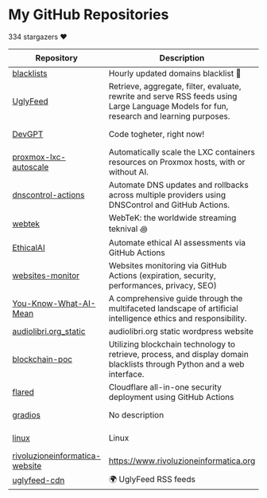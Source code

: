 
# My GitHub Repositories

334 stargazers ❤️

| Repository | Description | Freshness | ⭐️ |
|------------|-------------|-----------|----|
| [blacklists](https://github.com/fabriziosalmi/blacklists) | Hourly updated domains blacklist 🚫  | ![today](https://img.shields.io/badge/today-brightgreen?style=flat-square) | 117 |
| [UglyFeed](https://github.com/fabriziosalmi/UglyFeed) | Retrieve, aggregate, filter, evaluate, rewrite and serve RSS feeds using Large Language Models for fun, research and learning purposes. | ![1 month](https://img.shields.io/badge/1%20month-yellow?style=flat-square) | 111 |
| [DevGPT](https://github.com/fabriziosalmi/DevGPT) | Code togheter, right now! | ![3 months](https://img.shields.io/badge/3%20months-orange?style=flat-square) | 35 |
| [proxmox-lxc-autoscale](https://github.com/fabriziosalmi/proxmox-lxc-autoscale) | Automatically scale the LXC containers resources on Proxmox hosts, with or without AI. | ![2 days](https://img.shields.io/badge/2%20days-brightgreen?style=flat-square) | 32 |
| [dnscontrol-actions](https://github.com/fabriziosalmi/dnscontrol-actions) | Automate DNS updates and rollbacks across multiple providers using DNSControl and GitHub Actions. | ![11 months](https://img.shields.io/badge/11%20months-yellow?style=flat-square) | 12 |
| [webtek](https://github.com/fabriziosalmi/webtek) | WebTeK: the worldwide streaming teknival ꩜ | ![2 months](https://img.shields.io/badge/2%20months-orange?style=flat-square) | 7 |
| [EthicalAI](https://github.com/fabriziosalmi/EthicalAI) | Automate ethical AI assessments via GitHub Actions | ![5 months](https://img.shields.io/badge/5%20months-orange?style=flat-square) | 5 |
| [websites-monitor](https://github.com/fabriziosalmi/websites-monitor) | Websites monitoring via GitHub Actions (expiration, security, performances, privacy, SEO) | ![today](https://img.shields.io/badge/today-brightgreen?style=flat-square) | 5 |
| [You-Know-What-AI-Mean](https://github.com/fabriziosalmi/You-Know-What-AI-Mean) | A comprehensive guide through the multifaceted landscape of artificial intelligence ethics and responsibility. | ![9 months](https://img.shields.io/badge/9%20months-orange?style=flat-square) | 3 |
| [audiolibri.org_static](https://github.com/fabriziosalmi/audiolibri.org_static) | audiolibri.org static wordpress website | ![1 year](https://img.shields.io/badge/1%20year-orange?style=flat-square) | 1 |
| [blockchain-poc](https://github.com/fabriziosalmi/blockchain-poc) | Utilizing blockchain technology to retrieve, process, and display domain blacklists through Python and a web interface. | ![10 months](https://img.shields.io/badge/10%20months-orange?style=flat-square) | 1 |
| [flared](https://github.com/fabriziosalmi/flared) | Cloudflare all-in-one security deployment using GitHub Actions | ![2 months](https://img.shields.io/badge/2%20months-orange?style=flat-square) | 1 |
| [gradios](https://github.com/fabriziosalmi/gradios) | No description | ![2 months](https://img.shields.io/badge/2%20months-orange?style=flat-square) | 1 |
| [linux](https://github.com/fabriziosalmi/linux) | Linux | ![6 months](https://img.shields.io/badge/6%20months-orange?style=flat-square) | 1 |
| [rivoluzioneinformatica-website](https://github.com/fabriziosalmi/rivoluzioneinformatica-website) | https://www.rivoluzioneinformatica.org | ![9 months](https://img.shields.io/badge/9%20months-orange?style=flat-square) | 1 |
| [uglyfeed-cdn](https://github.com/fabriziosalmi/uglyfeed-cdn) | 🌍 UglyFeed RSS feeds | ![today](https://img.shields.io/badge/today-brightgreen?style=flat-square) | 1 |

